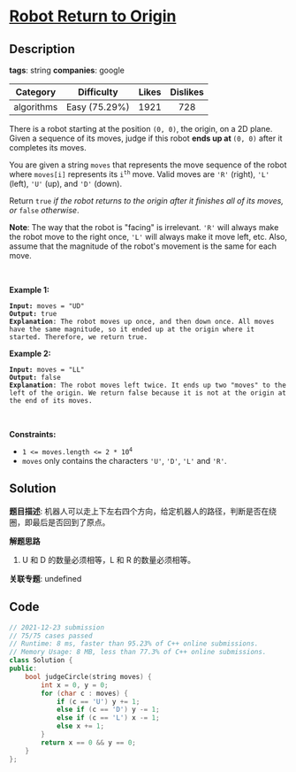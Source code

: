# [Robot Return to Origin](https://leetcode.com/problems/robot-return-to-origin/description/)

## Description

**tags**: string
**companies**: google

|  Category  |  Difficulty   | Likes | Dislikes |
| :--------: | :-----------: | :---: | :------: |
| algorithms | Easy (75.29%) | 1921  |   728    |

<p>There is a robot starting at the position <code>(0, 0)</code>, the origin, on a 2D plane. Given a sequence of its moves, judge if this robot <strong>ends up at </strong><code>(0, 0)</code> after it completes its moves.</p>

<p>You are given a string <code>moves</code> that represents the move sequence of the robot where <code>moves[i]</code> represents its <code>i<sup>th</sup></code> move. Valid moves are <code>&#39;R&#39;</code> (right), <code>&#39;L&#39;</code> (left), <code>&#39;U&#39;</code> (up), and <code>&#39;D&#39;</code> (down).</p>

<p>Return <code>true</code><em> if the robot returns to the origin after it finishes all of its moves, or </em><code>false</code><em> otherwise</em>.</p>

<p><strong>Note</strong>: The way that the robot is &quot;facing&quot; is irrelevant. <code>&#39;R&#39;</code> will always make the robot move to the right once, <code>&#39;L&#39;</code> will always make it move left, etc. Also, assume that the magnitude of the robot&#39;s movement is the same for each move.</p>

<p>&nbsp;</p>
<p><strong class="example">Example 1:</strong></p>

<pre><code><strong>Input:</strong> moves = &quot;UD&quot;
<strong>Output:</strong> true
<strong>Explanation</strong>: The robot moves up once, and then down once. All moves have the same magnitude, so it ended up at the origin where it started. Therefore, we return true.</code></pre>

<p><strong class="example">Example 2:</strong></p>

<pre><code><strong>Input:</strong> moves = &quot;LL&quot;
<strong>Output:</strong> false
<strong>Explanation</strong>: The robot moves left twice. It ends up two &quot;moves&quot; to the left of the origin. We return false because it is not at the origin at the end of its moves.</code></pre>

<p>&nbsp;</p>
<p><strong>Constraints:</strong></p>

<ul>
  <li><code>1 &lt;= moves.length &lt;= 2 * 10<sup>4</sup></code></li>
  <li><code>moves</code> only contains the characters <code>&#39;U&#39;</code>, <code>&#39;D&#39;</code>, <code>&#39;L&#39;</code> and <code>&#39;R&#39;</code>.</li>
</ul>

## Solution

**题目描述**: 机器人可以走上下左右四个方向，给定机器人的路径，判断是否在绕圈，即最后是否回到了原点。

**解题思路**

1. U 和 D 的数量必须相等，L 和 R 的数量必须相等。

**关联专题**: undefined

## Code

```cpp
// 2021-12-23 submission
// 75/75 cases passed
// Runtime: 8 ms, faster than 95.23% of C++ online submissions.
// Memory Usage: 8 MB, less than 77.3% of C++ online submissions.
class Solution {
public:
    bool judgeCircle(string moves) {
        int x = 0, y = 0;
        for (char c : moves) {
            if (c == 'U') y += 1;
            else if (c == 'D') y -= 1;
            else if (c == 'L') x -= 1;
            else x += 1;
        }
        return x == 0 && y == 0;
    }
};
```
